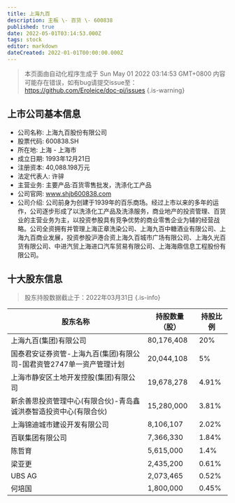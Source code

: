```yaml
---
title: 上海九百
description: 主板 \- 百货 \- 600838
published: true
date: 2022-05-01T03:14:53.000Z
tags: stock
editor: markdown
dateCreated: 2022-01-01T00:00:00.000Z
---
```


> 本页面由自动化程序生成于 Sun May 01 2022 03:14:53 GMT+0800
> 内容可能存在错误，如有bug请提交issue至：https://github.com/Eroleice/doc-pi/issues
{.is-warning}

## 上市公司基本信息
- 公司名称: 上海九百股份有限公司
- 股票代码: 600838.SH
- 所在地: 上海 - 上海市
- 成立日期: 1993年12月21日
- 注册资本: 40,088.198万元
- 法定代表人: 许骍
- 主营业务: 主要产品:百货零售批发，洗涤化工产品
- 公司官网: www.shjb600838.com
- 公司介绍: 公司前身为创建于1939年的百乐商场。经过上市以来的多年的运作，公司逐步形成了以洗涤化工产品及洗涤服务，商业地产的投资管理、百货业的主营业务为主，以投资参股具有竞争优势的商业零售企业为辅的经营战略。公司全资拥有并管理上海正章洗染公司、上海九百中糖酒业有限公司、上海九百商业发展，投资参股沪港合资上海久百城市广场有限公司、上海久光百货有限公司、中进汽贸上海进口汽车贸易有限公司、上海海鼎信息工程股份有限公司。


## 十大股东信息
> 股东持股数据截止于：2022年03月31日
{.is-info}

| 股东名称 | 持股数量（股） | 持股比例 |
| --- | --- | --- |
| 上海九百(集团)有限公司 | 80,176,408 | 20% |
| 国泰君安证券资管-上海九百(集团)有限公司-国君资管2747单一资产管理计划 | 20,044,108 | 5% |
| 上海市静安区土地开发控股(集团)有限公司 | 19,678,278 | 4.91% |
| 新余善思投资管理中心(有限合伙)-青岛鑫诚洪泰智造投资中心(有限合伙) | 15,280,000 | 3.81% |
| 上海锦迪城市建设开发有限公司 | 8,106,107 | 2.02% |
| 百联集团有限公司 | 7,366,330 | 1.84% |
| 陈哲育 | 5,615,000 | 1.4% |
| 梁亚更 | 2,435,200 | 0.61% |
| UBS   AG | 2,073,465 | 0.52% |
| 何培国 | 1,800,000 | 0.45% |




